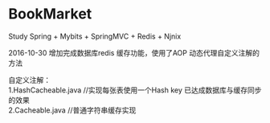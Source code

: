 # BookMarket
Study Spring + Mybits + SpringMVC + Redis + Njnix

2016-10-30
增加完成数据库redis 缓存功能，使用了AOP 动态代理自定义注解的方法

自定义注解：<br>
1.HashCacheable.java  //实现每张表使用一个Hash key 已达成数据库与缓存同步的效果<br>
2.Cacheable.java      //普通字符串缓存实现<br>
